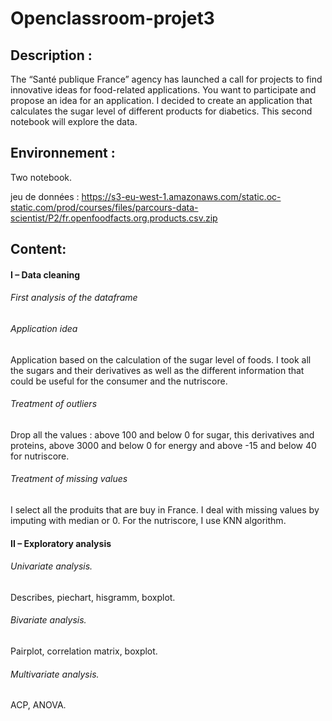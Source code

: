 # Openclassroom-projet3

## Description : 

The “Santé publique France” agency has launched a call for projects to find innovative ideas for food-related applications. You want to participate and propose an idea for an application.
I decided to create an application that calculates the sugar level of different products for diabetics.
This second notebook will explore the data.

## Environnement :

Two notebook.

jeu de données : https://s3-eu-west-1.amazonaws.com/static.oc-static.com/prod/courses/files/parcours-data-scientist/P2/fr.openfoodfacts.org.products.csv.zip

## Content:

#### I – Data cleaning

###### First analysis of the dataframe
###### Application idea
Application based on the calculation of the sugar level of foods. I took all the sugars and their derivatives as well as the different information that could be useful for the consumer and the nutriscore. 
###### Treatment of outliers
Drop all the values : above 100 and below 0 for sugar, this derivatives and proteins, above 3000 and below 0 for energy and above -15 and below 40 for nutriscore. 
###### Treatment of missing values
I select all the produits that are buy in France. I deal with missing values by imputing with median or 0. For the nutriscore, I use KNN algorithm.


#### II – Exploratory analysis

###### Univariate analysis.
Describes, piechart, hisgramm, boxplot.
###### Bivariate analysis.
Pairplot, correlation matrix, boxplot.
###### Multivariate analysis.
ACP, ANOVA.

